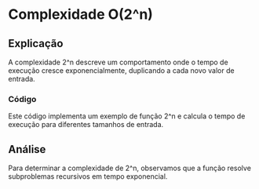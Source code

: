 
# Complexidade O(2^n)

## Explicação
A complexidade 2^n descreve um comportamento onde o tempo de execução cresce exponencialmente, duplicando a cada novo valor de entrada.

### Código
Este código implementa um exemplo de função 2^n e calcula o tempo de execução para diferentes tamanhos de entrada.

## Análise
Para determinar a complexidade de 2^n, observamos que a função resolve subproblemas recursivos em tempo exponencial.
